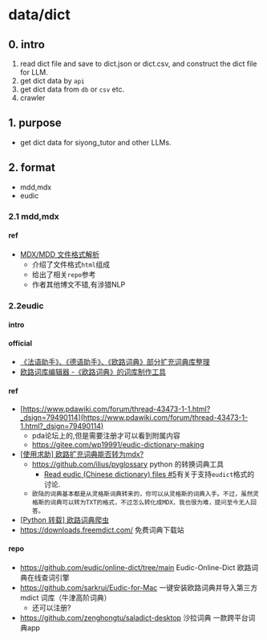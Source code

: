 # data/dict

## 0. intro
1. read dict file and save to dict.json or dict.csv, and construct the dict file for LLM.
2. get dict data by `api`
3. get dict data from `db` or `csv` etc.
4. crawler

## 1. purpose
- get dict data for siyong_tutor and other LLMs.

## 2. format
- mdd,mdx
- eudic
### 2.1 mdd,mdx


#### ref
- [MDX/MDD 文件格式解析](https://einverne.github.io/post/2018/08/mdx-mdd-file-format.html)
    - 介绍了文件格式`html`组成
    - 给出了相关`repo`参考
    - 作者其他博文不错,有涉猎NLP

### 2.2eudic

#### intro

#### official
- [《法语助手》、《德语助手》、《欧路词典》部分扩充词典库整理](https://www.eudic.net/Product/dictionary_resource.aspx)
- [欧路词库编辑器  -《欧路词典》的词库制作工具](https://www.eudic.net/eudic/builder.aspx)

#### ref
- [https://www.pdawiki.com/forum/thread-43473-1-1.html?_dsign=79490114](https://www.pdawiki.com/forum/thread-43473-1-1.html?_dsign=79490114)
    - pda论坛上的,但是需要注册才可以看到附属内容
    - https://gitee.com/wp19991/eudic-dictionary-making
- [\[使用求助\] 欧路扩充词典能否转为mdx?](https://www.pdawiki.com/forum/thread-19155-1-1.html?_dsign=65d1c566)
    - https://github.com/ilius/pyglossary python 的转换词典工具
        - [Read eudic (Chinese dictionary) files #5](https://github.com/ilius/pyglossary/issues/5)有关于支持`eudict`格式的讨论.
    - `欧陆的词典基本都是从灵格斯词典转来的，你可以从灵格斯的词典入手。不过，虽然灵格斯的词典可以转为TXT的格式，不过怎么转化成MDX，我也很为难，提问至今无人回答。`
- [[Python 转载] 欧路词典爬虫](https://www.52pojie.cn/thread-1623828-1-1.html)
- https://downloads.freemdict.com/ 免费词典下载站
#### repo
- https://github.com/eudic/online-dict/tree/main Eudic-Online-Dict 欧路词典在线查词引擎
- https://github.com/sarkrui/Eudic-for-Mac 一键安装欧路词典并导入第三方 mdict 词库（牛津高阶词典）
    - 还可以注册?
- https://github.com/zenghongtu/saladict-desktop 沙拉词典 一款跨平台词典app

